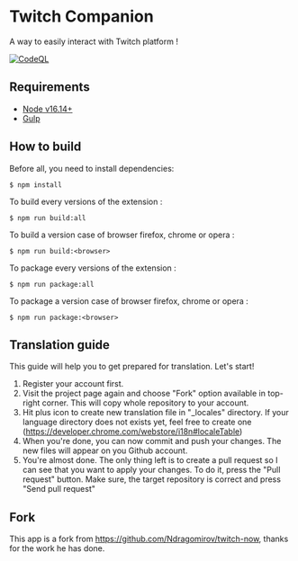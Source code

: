# Twitch Companion

A way to easily interact with Twitch platform !

[![CodeQL](https://github.com/LPauzies/twitch-companion/actions/workflows/codeql.yml/badge.svg?branch=master)](https://github.com/LPauzies/twitch-companion/actions/workflows/codeql.yml)

## Requirements

* [Node v16.14+](https://nodejs.org/en/)
* [Gulp](https://gulpjs.com/docs/en/getting-started/quick-start/)

## How to build

Before all, you need to install dependencies:
```
$ npm install
```

To build every versions of the extension :
```
$ npm run build:all
```

To build a version case of browser firefox, chrome or opera :
```
$ npm run build:<browser>
```

To package every versions of the extension :
```
$ npm run package:all
```

To package a version case of browser firefox, chrome or opera :
```
$ npm run package:<browser>
```

## Translation guide

This guide will help you to get prepared for translation. Let's start!

1.  Register your account first. 
2.  Visit the project page again and choose "Fork" option available in top-right corner. This will copy whole repository to your account.
3.  Hit plus icon to create new translation file in "_locales" directory. If your language directory does not exists yet, feel free to create one (https://developer.chrome.com/webstore/i18n#localeTable)
4.  When you're done, you can now commit and push your changes. The new files will appear on you Github account.
5.  You're almost done. The only thing left is to create a pull request so I can see that you want to apply your changes. To do it, press the "Pull request" button. Make sure, the target repository is correct and press "Send pull request"

## Fork

This app is a fork from <https://github.com/Ndragomirov/twitch-now>, thanks for the work he has done.